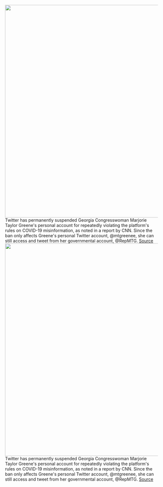 <img src='https://cdn.vox-cdn.com/thumbor/aUjFLHpu2VStMMFpFtXTd6uuoz0=/0x0:8024x5352/1200x800/filters:focal(3925x2663:5207x3945)/cdn.vox-cdn.com/uploads/chorus_image/image/70339168/1353869875.0.jpg' width='700px' /><br/>
Twitter has permanently suspended Georgia Congresswoman Marjorie Taylor Greene's personal account for repeatedly violating the platform's rules on COVID-19 misinformation, as noted in a report by CNN. Since the ban only affects Greene's personal Twitter account, @mtgreenee, she can still access and tweet from her governmental account, @RepMTG.
<a href='https://www.theverge.com/2022/1/2/22863583/twitter-marjorie-taylor-greene-banned-covid-19-misinformation'> Source <a/><img src='https://cdn.vox-cdn.com/thumbor/aUjFLHpu2VStMMFpFtXTd6uuoz0=/0x0:8024x5352/1200x800/filters:focal(3925x2663:5207x3945)/cdn.vox-cdn.com/uploads/chorus_image/image/70339168/1353869875.0.jpg' width='700px' /><br/>
Twitter has permanently suspended Georgia Congresswoman Marjorie Taylor Greene's personal account for repeatedly violating the platform's rules on COVID-19 misinformation, as noted in a report by CNN. Since the ban only affects Greene's personal Twitter account, @mtgreenee, she can still access and tweet from her governmental account, @RepMTG.
<a href='https://www.theverge.com/2022/1/2/22863583/twitter-marjorie-taylor-greene-banned-covid-19-misinformation'> Source <a/>